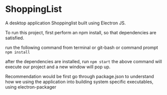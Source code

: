 # ShoppingList
A desktop application Shoppinglist built using Electron JS.

To run this project, first perform an npm install, so that dependencies are satisfied.

run the following command from terminal or git-bash or command prompt
`npm install`

after the dependencies are installed, run
`npm start`
the above command will execute our project and a new window will pop up.

Recommendation would be first go through package.json to understand how we
using the application into building system specific executables, using electron-packager

